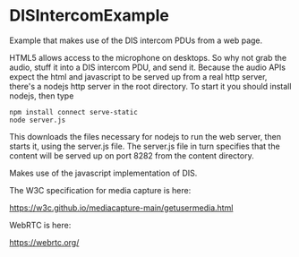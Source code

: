 # DISIntercomExample
Example that makes use of the DIS intercom PDUs from a web page.

HTML5 allows access to the microphone on desktops. So why not grab the audio,
stuff it into a DIS intercom PDU, and send it. Because the audio APIs expect
the html and javascript to be served up from a real http server, there's 
a nodejs http server in the root directory. To start it you should install
nodejs, then type

~~~~
npm install connect serve-static
node server.js
~~~~

This downloads the files necessary for nodejs to run the web server, then starts
it, using the server.js file. The server.js file in turn specifies that the content
will be served up on port 8282 from the content directory.

Makes use of the javascript implementation of DIS.

The W3C specification for media capture is here:

https://w3c.github.io/mediacapture-main/getusermedia.html

WebRTC is here:

https://webrtc.org/
